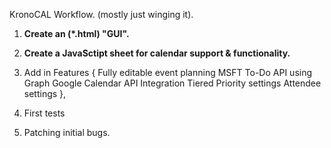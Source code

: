 KronoCAL Workflow. (mostly just winging it).

1. **Create an (*.html) "GUI".**

2. **Create a JavaSctipt sheet for calendar support & functionality.**

<!--ongoing-->
3. Add in Features {
    Fully editable event planning <!--This should include 'after-the-fact' edits-->
    MSFT To-Do API using Graph <!-- Currently ongoing, and will include the outlook Calendar API integration as well -->
    Google Calendar API Integration <!-- not started -->
    Tiered Priority settings <!-- not started -->
    Attendee settings <!-- Function created in 'calendarEvents.js' -->
},
    
4. First tests <!-- call all API's to ensure they are working -->

5. Patching initial bugs.  
